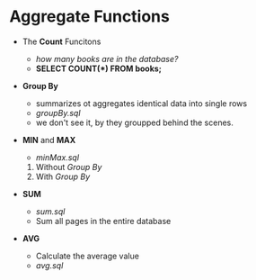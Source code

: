 # Aggregate Functions

* The **Count** Funcitons
    - *how many books are in the database?*
    - **SELECT COUNT(*) FROM books;**

* **Group By**
    - summarizes ot aggregates identical data into single rows
    - *groupBy.sql*
    - we don't see it, by they groupped behind the scenes.

* **MIN** and **MAX**
    - *minMax.sql*
    1. Without *Group By*
    2. With *Group By*

* **SUM**
    - *sum.sql*
    - Sum all pages in the entire database

* **AVG**
    - Calculate the average value
    - *avg.sql*